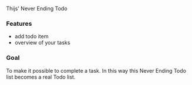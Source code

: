 Thijs' Never Ending Todo

### Features

- add todo item
- overview of your tasks

### Goal

To make it possible to complete a task. In this way this Never Ending Todo list becomes a real Todo list.

